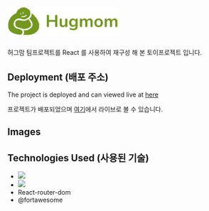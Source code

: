 # <img width="250" src="public/image/hugmom_logo_type_1.png" />
허그맘 팀프로젝트를 React 를 사용하여 재구성 해 본 토이프로젝트 입니다.


## Deployment (배포 주소)
The project is deployed and can viewed live at [here](https://hyerin-hugmom.netlify.app/)

프로젝트가 배포되었으며 [여기](https://hyerin-hugmom.netlify.app/)에서 라이브로 볼 수 있습니다.

## Images

## Technologies Used (사용된 기술)
<ul>
  <li>
    <img src="https://img.shields.io/badge/React-61DAFB?style=flat-square&logo=React&logoColor=white"/>  
  </li>
  <li>
    <img src="https://img.shields.io/badge/StyledComponents-DB7093?style=flat-square&logo=styledcomponents&logoColor=white"/>    
  </li>
  <li>
    React-router-dom
  <li>
    @fortawesome
  </li>
</ul>






